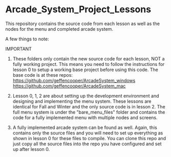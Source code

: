 # Arcade_System_Project_Lessons

This repository contains the source code from each lesson as well as the nodes for the menu and completed arcade system. 

A few things to note:

IMPORTANT
1. These folders only contain the new source code for each lesson, NOT a fully working project. This means you need to
   follow the instructions for lesson 0 to setup a working base project before using this code. The base code is at these repos:
   https://github.com/geffencooper/ArcadeSystem_windows
   https://github.com/geffencooper/ArcadeSystem_mac

2. Lesson 0, 1, 2 are about setting up the development environment and designing and implementing the menu system. These lessons are identical
   for Fall and Winter and the only source code is in lesson 2. The full menu system is under the "bare_menu_files" folder and 
   contains the code for a fully implemented menu with multiple nodes and screens.
   
3. A fully implemented arcade system can be found as well. Again, this contains only the source files and you will need to 
   set up everything as shown in lesson 0 for these files to compile. You can clone this repo and just copy all the source files
   into the repo you have configured and set up after lesson 0.
   
